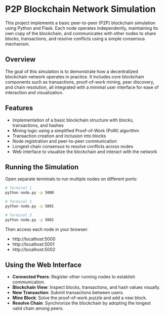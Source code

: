 # P2P Blockchain Network Simulation

This project implements a basic peer-to-peer (P2P) blockchain simulation using Python and Flask. Each node operates independently, maintaining its own copy of the blockchain, and communicates with other nodes to share blocks, transactions, and resolve conflicts using a simple consensus mechanism.

## Overview

The goal of this simulation is to demonstrate how a decentralized blockchain network operates in practice. It includes core blockchain components such as transactions, proof-of-work mining, peer discovery, and chain resolution, all integrated with a minimal user interface for ease of interaction and visualization.

## Features

- Implementation of a basic blockchain structure with blocks, transactions, and hashes
- Mining logic using a simplified Proof-of-Work (PoW) algorithm
- Transaction creation and inclusion into blocks
- Node registration and peer-to-peer communication
- Longest chain consensus to resolve conflicts across nodes
- Web interface to visualize the blockchain and interact with the network

## Running the Simulation

Open separate terminals to run multiple nodes on different ports:

```bash
# Terminal 1
python node.py -p 5000

# Terminal 2
python node.py -p 5001

# Terminal 3
python node.py -p 5002
```

Then access each node in your browser:

- http://localhost:5000
- http://localhost:5001
- http://localhost:5002


## Using the Web Interface

- **Connected Peers**: Register other running nodes to establish communication.
- **Blockchain View**: Inspect blocks, transactions, and hash values visually.
- **New Transaction**: Submit transactions between users.
- **Mine Block**: Solve the proof-of-work puzzle and add a new block.
- **Resolve Chain**: Synchronize the blockchain by adopting the longest valid chain among peers.